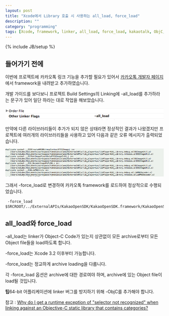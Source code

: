 ```yaml
---
layout: post
title: "Xcode에서 Library 호출 시 사용하는 all_load, force_load"
description: ""
category: "programming"
tags: [Xcode, framework, linker, all_load, force_load, kakaotalk, ObjC, library]
---
```

{% include JB/setup %}

## 들어가기 전에

이번에 프로젝트에 카카오톡 링크 기능을 추가할 필요가 있어서 [카카오톡 개발자 페이지](https://developers.kakao.com)에서 framework을 내려받고 추가하였습니다.

개발 가이드를 보다보니 프로젝트 Build Settings의 Linking에 -all_load를 추가하라는 문구가 있어 일단 하라는 대로 작업을 해보았습니다.

![xcode-build-settings-linkings-all_load](/../../../../image/2014/03/xcode-build-settings-linkings-all_load.png)

만약에 다른 라이브러리들이 추가가 되지 않은 상태라면 정상적인 결과가 나왔겠지만 프로젝트에 여러개의 라이브러리들을 사용하고 있어 다음과 같은 오류 메시지가 출력되었습니다.

![xcode-build-settings-linkings-all_load-error](/../../../../image/2014/03/xcode-build-settings-linkings-all_load-error.png)

그래서 -force_load로 변경하여 카카오톡 framework를 로드하여 정상적으로 수행되었습니다.

	 -force_load $SRCROOT/../ExternalAPIs/KakaoOpenSDK/KakaoOpenSDK.framework/KakaoOpenSDK


## all_load와 force_load

-all_load는 linker가 Object-C Code가 있는지 상관없이 모든 archive로부터 모든 Object file들을 load하도록 합니다. 

-force_load는 Xcode 3.2 이후부터 가능합니다.

-force_load는 정교하게 archive loading을 다룹니다.

각 -force_load 옵션은 archive에 대한 경로여야 하며, archive에 있는 Object file이 load될 것입니다.

<div class="alert-info"><strong>팁</strong>64-bit 어플리케이션에 linker 버그를 방지하기 위해 -ObjC를 추가해야 합니다.</div>

참고 : [Why do I get a runtime exception of "selector not recognized" when linking against an Objective-C static library that contains categories?](https://developer.apple.com/library/mac/qa/qa1490/_index.html)